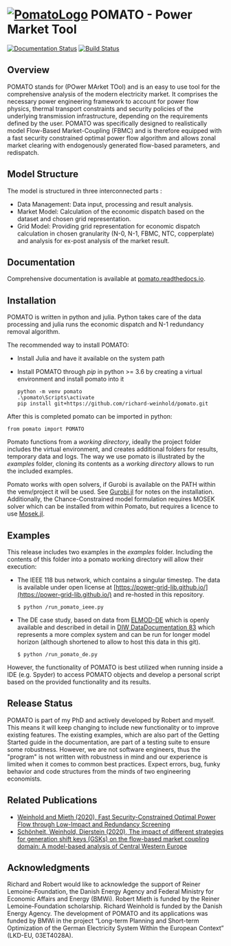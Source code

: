 [![PomatoLogo](https://github.com/richard-weinhold/pomato/blob/master/docs/_static/graphics/pomato_480.png "Pomato Soup")](#) POMATO - Power Market Tool
=====================================================================================================================================
[![Documentation Status](https://readthedocs.org/projects/pomato/badge/?version=latest)](https://pomato.readthedocs.io/en/latest/?badge=latest)
[![Build Status](https://travis-ci.org/richard-weinhold/pomato.svg?branch=master)](https://travis-ci.org/richard-weinhold/pomato)


Overview
--------

POMATO stands for (POwer MArket TOol) and is an easy to use tool for the comprehensive
analysis of the modern electricity market. It comprises the necessary power
engineering framework to account for power flow physics, thermal transport
constraints and security policies of the underlying transmission
infrastructure, depending on the requirements defined by the user.
POMATO was specifically designed to realistically model Flow-Based
Market-Coupling (FBMC) and is therefore equipped with a fast security
constrained optimal power flow algorithm and allows zonal market clearing
with endogenously generated flow-based parameters, and redispatch.

Model Structure
---------------
The model is structured in three interconnected parts : 
  * Data Management: Data input, processing and result analysis.
  * Market Model: Calculation of the economic dispatch based on the
    dataset and chosen grid representation.
  * Grid Model: Providing grid representation for economic dispatch
    calculation in chosen granularity (N-0, N-1, FBMC, NTC, copperplate)
    and analysis for ex-post analysis of the market result.

Documentation
-------------

Comprehensive documentation is available at [pomato.readthedocs.io](https://pomato.readthedocs.io/).

Installation
------------

POMATO is written in python and julia. Python takes care of the data processing
and julia runs the economic dispatch and N-1 redundancy removal algorithm. 

The recommended way to install POMATO:
  - Install Julia and have it available on the system path
  - Install POMATO through *pip* in python >= 3.6 by creating a virtual environment and install pomato into it

        python -m venv pomato
        .\pomato\Scripts\activate
        pip install git+https://github.com/richard-weinhold/pomato.git


After this is completed pomato can be imported in python:

    from pomato import POMATO

Pomato functions from a *working directory*, ideally the project folder includes the virtual environment, and creates additional folders for results, temporary data and logs. The way we use pomato is illustrated by the *examples* folder, cloning its contents as a *working directory* allows to run the included examples.

Pomato works with open solvers, if Gurobi is available on the PATH within the venv/project it will be used. See [Gurobi.jl](https://github.com/JuliaOpt/Gurobi.jl) for notes on the installation. Additionally, the 
Chance-Constrained model formulation requires MOSEK solver which can be installed from within Pomato, 
but requires a licence to use [Mosek.jl](https://github.com/JuliaOpt/Mosek.jl). 

Examples
--------
This release includes two examples in the *examples* folder. Including the contents of this folder into a pomato working directory will allow their execution:

  - The IEEE 118 bus network, which contains a singular timestep. The data is available under 
    open license at [https://power-grid-lib.github.io/](https://power-grid-lib.github.io/) and re-hosted in this repository.

        $ python /run_pomato_ieee.py

  - The DE case study, based on data from [ELMOD-DE](http://www.diw.de/elmod) which is openly available and
    described in detail in [DIW DataDocumentation 83](https://www.diw.de/documents/publikationen/73/diw_01.c.528927.de/diw_datadoc_2016-083.pdf) which represents a more complex system and can be run for longer model horizon (although 
    shortened to allow to host this data in this git).

        $ python /run_pomato_de.py


However, the functionality of POMATO is best utilized when running inside a
IDE (e.g. Spyder) to access POMATO objects and develop a personal script based
on the provided functionality and its results.

Release Status
--------------

POMATO is part of my PhD and actively developed by Robert and myself. This means it will keep 
changing to include new functionality or to improve existing features. The existing examples, which
are also part of the Getting Started guide in the documentation, are part of a testing suite to 
ensure some robustness. However, we are not software engineers, thus the "program" is not written 
with robustness in mind and our experience is limited when it comes to common best practices. 
Expect errors, bug, funky behavior and code structures from the minds of two engineering economists.  

Related Publications
--------------------

- [Weinhold and Mieth (2020), Fast Security-Constrained Optimal Power Flow through 
   Low-Impact and Redundancy Screening](https://ieeexplore.ieee.org/document/9094021)
- [Schönheit, Weinhold, Dierstein (2020), The impact of different strategies for generation 
   shift keys (GSKs) on  the flow-based market coupling domain: A model-based analysis of Central Western Europe](https://www.sciencedirect.com/science/article/pii/S0306261919317544)

Acknowledgments
---------------

Richard and Robert would like to acknowledge the support of Reiner Lemoine-Foundation, the Danish Energy Agency and Federal Ministry for 
Economic Affairs and Energy (BMWi).
Robert Mieth is funded by the Reiner Lemoine-Foundation scholarship. Richard Weinhold is funded by the Danish Energy Agency.
The development of POMATO and its applications was funded by BMWi in the project “Long-term Planning and Short-term Optimization of the German Electricity System Within the European Context” (LKD-EU, 03ET4028A).

